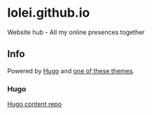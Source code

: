 # lolei.github.io
Website hub - All my online presences together

## Info 
Powered by [Hugo](https://gohugo.io/) and [one of these themes](https://github.com/LoLei/hugo/tree/master/hub/themes).

### Hugo
[Hugo content repo](https://github.com/LoLei/hugo)
